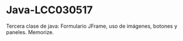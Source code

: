 # Java-LCC030517
Tercera clase de java: Formulario JFrame, uso de imágenes, botones y paneles.
Memorize.
